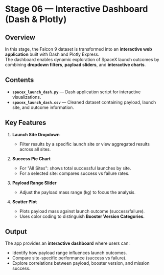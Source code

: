 # Stage 06 — Interactive Dashboard (Dash & Plotly)

## Overview
In this stage, the Falcon 9 dataset is transformed into an **interactive web application** built with Dash and Plotly Express.  
The dashboard enables dynamic exploration of SpaceX launch outcomes by combining **dropdown filters**, **payload sliders**, and **interactive charts**.

## Contents
- **`spacex_launch_dash.py`** — Dash application script for interactive visualizations.  
- **`spacex_launch_dash.csv`** — Cleaned dataset containing payload, launch site, and outcome information.  

## Key Features
1. **Launch Site Dropdown**  
   - Filter results by a specific launch site or view aggregated results across all sites.  

2. **Success Pie Chart**  
   - For "All Sites": shows total successful launches by site.  
   - For a selected site: compares success vs failure rates.  

3. **Payload Range Slider**  
   - Adjust the payload mass range (kg) to focus the analysis.  

4. **Scatter Plot**  
   - Plots payload mass against launch outcome (success/failure).  
   - Uses color coding to distinguish **Booster Version Categories**.  

## Output
The app provides an **interactive dashboard** where users can:  
- Identify how payload range influences launch outcomes.  
- Compare site-specific performance (success vs failure).  
- Explore correlations between payload, booster version, and mission success.  


